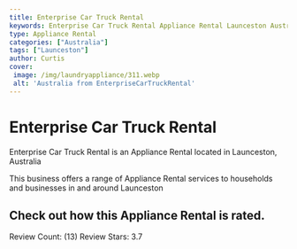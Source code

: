 ```yaml
---
title: Enterprise Car Truck Rental
keywords: Enterprise Car Truck Rental Appliance Rental Launceston Australia 
type: Appliance Rental 
categories: ["Australia"]
tags: ["Launceston"]
author: Curtis
cover:
 image: /img/laundryappliance/311.webp
 alt: 'Australia from EnterpriseCarTruckRental'
---
```


# Enterprise Car Truck Rental
Enterprise Car Truck Rental is an Appliance Rental located in Launceston, Australia

This business offers a range of Appliance Rental services to households and businesses in and around Launceston

## Check out how this Appliance Rental is rated.
Review Count: (13)
Review Stars: 3.7
